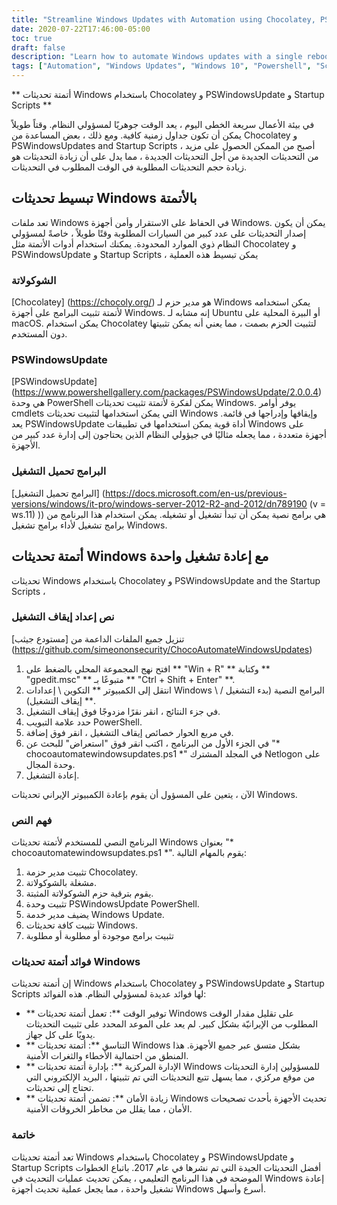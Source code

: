 ```yaml
---
title: "Streamline Windows Updates with Automation using Chocolatey, PSWindowsUpdate, and Startup Scripts"
date: 2020-07-22T17:46:00-05:00
toc: true
draft: false
description: "Learn how to automate Windows updates with a single reboot and save valuable time for system administrators using Chocolatey, PSWindowsUpdate, and Startup Scripts."
tags: ["Automation", "Windows Updates", "Windows 10", "Powershell", "Script", "Chocolatey", "PSWindowsUpdate", "Startup Scripts", "System Administrators", "Windows Update Processes", "Local Group Policy Editor", "GP", "GPO", "Group Policy Objects", "Package Manager", "Consistency", "Centralized Management", "Security", "Software Management", "Microsoft Updates"]
---
```


** أتمتة تحديثات Windows باستخدام Chocolatey و PSWindowsUpdate و Startup Scripts **  في بيئة الأعمال سريعة الخطى اليوم ، يعد الوقت جوهريًا لمسؤولي النظام. وقتاً طويلاً يمكن أن تكون جداول زمنية كافية. ومع ذلك ، بعض المساعدة من Chocolatey و PSWindowsUpdates and Startup Scripts ، أصبح من الممكن الحصول على مزيد من التحديثات الجديدة من أجل التحديثات الجديدة ، مما يدل على أن زيادة التحديثات هو زيادة حجم التحديثات المطلوبة في الوقت المطلوب في التحديثات.  ## تبسيط تحديثات Windows بالأتمتة  تعد ملفات Windows في الحفاظ على الاستقرار وأمن أجهزة Windows. يمكن أن يكون إصدار التحديثات على عدد كبير من السيارات المطلوبة وقتًا طويلاً ، خاصةً لمسؤولي النظام ذوي الموارد المحدودة. يمكنك استخدام أدوات الأتمتة مثل Chocolatey و PSWindowsUpdate و Startup Scripts ، يمكن تبسيط هذه العملية  ### الشوكولاتة  [Chocolatey] (https://chocoly.org/) هو مدير حزم لـ Windows يمكن استخدامه لأتمتة تثبيت البرامج على أجهزة Windows. إنه مشابه لـ Ubuntu أو البيرة المحلية على macOS. يمكن استخدام Chocolatey لتثبيت الحزم بصمت ، مما يعني أنه يمكن تثبيتها دون المستخدم.  ### PSWindowsUpdate  [PSWindowsUpdate] (https://www.powershellgallery.com/packages/PSWindowsUpdate/2.0.0.4) هي وحدة PowerShell يمكن لفكرة لأتمتة تثبيت تحديثات Windows. يوفر أوامر cmdlets التي يمكن استخدامها لتثبيت تحديثات Windows وإيقافها وإدراجها في قائمة. يعد PSWindowsUpdate أداة قوية يمكن استخدامها في تطبيقات Windows على أجهزة متعددة ، مما يجعله مثاليًا في جيؤولي النظام الذين يحتاجون إلى إدارة عدد كبير من الأجهزة.  ### البرامج تحميل التشغيل  [البرامج تحميل التشغيل] (https://docs.microsoft.com/en-us/previous-versions/windows/it-pro/windows-server-2012-R2-and-2012/dn789190 (v = ws.11) )) هي برامج نصية يمكن أن تبدأ تشغيل أو تشغيله. يمكن استخدام هذا البرنامج من برامج تشغيل لأداء برامج تشغيل Windows.  ## أتمتة تحديثات Windows مع إعادة تشغيل واحدة  تحديثات Windows باستخدام Chocolatey و PSWindowsUpdate and the Startup Scripts ،  ### نص إعداد إيقاف التشغيل تنزيل جميع الملفات الداعمة من [مستودع جيثب] (https://github.com/simeononsecurity/ChocoAutomateWindowsUpdates)  1. افتح نهج المجموعة المحلي بالضغط على ** "Win + R" ** وكتابة ** "gpedit.msc" ** متبوعًا بـ ** "Ctrl + Shift + Enter" **. 2. انتقل إلى الكمبيوتر ** التكوين \ إعدادات Windows \ البرامج النصية (بدء التشغيل / إيقاف التشغيل) **. 3. في جزء النتائج ، انقر نقرًا مزدوجًا فوق إيقاف التشغيل. 4. حدد علامة التبويب PowerShell. 5. في مربع الحوار خصائص إيقاف التشغيل ، انقر فوق إضافة. 6. في الجزء الأول من البرنامج ، اكتب انقر فوق "استعراض" للبحث عن "* chocoautomatewindowsupdates.ps1 *" في المجلد المشترك Netlogon على وحدة المجال. 7. إعادة التشغيل.  الآن ، يتعين على المسؤول أن يقوم بإعادة الكمبيوتر الإيراني تحديثات Windows.  ### فهم النص  البرنامج النصي للمستخدم لأتمتة تحديثات Windows بعنوان "* chocoautomatewindowsupdates.ps1 *". يقوم بالمهام التالية:  1. تثبيت مدير حزمة Chocolatey. 2. مشغلة بالشوكولاتة. 3. يقوم بترقية حزم الشوكولاتة المثبتة. 4. تثبيت وحدة PSWindowsUpdate PowerShell. 5. يضيف مدير خدمة Windows Update. 6. تثبيت كافة تحديثات Windows. 7. تثبيت برامج موجودة أو مطلوبة أو مطلوبة  ### فوائد أتمتة تحديثات Windows  إن أتمتة تحديثات Windows باستخدام Chocolatey و PSWindowsUpdate و Startup Scripts لها فوائد عديدة لمسؤولي النظام. هذه الفوائد:  - ** توفير الوقت **: تعمل أتمتة تحديثات Windows على تقليل مقدار الوقت المطلوب من الإيرانيّة بشكل كبير. لم يعد على الموعد المحدد على تثبيت التحديثات يدويًا على كل جهاز. - ** التناسق **: أتمتة تحديثات Windows بشكل متسق عبر جميع الأجهزة. هذا المنطق من احتمالية الأخطاء والثغرات الأمنية. - ** الإدارة المركزية **: بإدارة أتمتة تحديثات Windows للمسؤولين إدارة التحديثات من موقع مركزي ، مما يسهل تتبع التحديثات التي تم تثبيتها ، البريد الإلكتروني التي تحتاج إلى تحديثات. - ** زيادة الأمان **: تضمن أتمتة تحديثات Windows تحديث الأجهزة بأحدث تصحيحات الأمان ، مما يقلل من مخاطر الخروقات الأمنية.  ### خاتمة  تعد أتمتة تحديثات Windows باستخدام Chocolatey و PSWindowsUpdate و Startup Scripts أفضل التحديثات الجيدة التي تم نشرها في عام 2017. باتباع الخطوات الموضحة في هذا البرنامج التعليمي ، يمكن تحديث عمليات التحديث في Windows إعادة تشغيل واحدة ، مما يجعل عملية تحديث أجهزة Windows أسرع وأسهل.